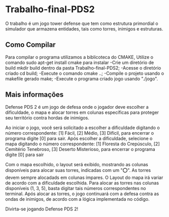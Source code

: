 ﻿# Trabalho-final-PDS2

 O trabalho é um jogo tower defense que tem como estrutura primordial o simulador que armazena entidades, tais como torres, inimigos e estruturas.

## Como Compilar

Para compilar o programa utilizamos a biblicoteca do CMAKE, Utilize o comando sudo apt-get install cmake para instalar
    -Crie um diretório de build mkdir build dentro da pasta Trabalho-final-PDS2;
    -Acesse o diretório criado cd build;
    -Execute o comando cmake ..;
    -Compile o projeto usando o makefile gerado make;
    -Execute o programa criado jogo usando "./jogo".


## Mais informações

Defense PDS 2 é um jogo de defesa onde o jogador deve escolher a dificuldade, o mapa e alocar torres em colunas específicas para proteger seu território contra hordas de inimigos.

Ao iniciar o jogo, você será solicitado a escolher a dificuldade digitando o número correspondente: [1] Fácil, [2] Médio, [3] Difícil, para encerrar o programa digite [0] para sair. Após escolher a dificuldade, selecione o mapa digitando o número correspondente: [1] Floresta do Crepúsculo, [2] Cemitério Tenebroso, [3] Deserto Misterioso,  para encerrar o programa digite [0] para sair

Com o mapa escolhido, o layout será exibido, mostrando as colunas disponíveis para alocar suas torres, indicadas com um "⭕". As torres devem sempre alocadads em colunas ímpares. O Layout do mapa irá variar de acordo com a dificuldade escolhida. Para alocar as torres nas colunas disponíveis (1, 3, 5), basta digitar tais números correspondentes no terminal. Após alocar as torres, o jogo continuará com a defesa contra as ondas de inimigos, de acordo com a lógica implementada no código.

Divirta-se jogando Defense PDS 2!

